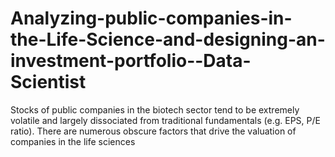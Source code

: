 # Analyzing-public-companies-in-the-Life-Science-and-designing-an-investment-portfolio--Data-Scientist
Stocks of public companies in the biotech sector tend to be extremely volatile and largely dissociated from traditional fundamentals (e.g. EPS, P/E ratio). There are numerous obscure factors that drive the valuation of companies in the life sciences
